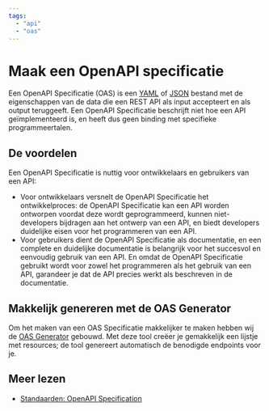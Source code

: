 ```yaml
---
tags:
  - "api"
  - "oas"
---
```


# Maak een OpenAPI specificatie

Een OpenAPI Specificatie (OAS) is een [YAML](https://yaml.org/spec/) of
[JSON](https://www.forumstandaardisatie.nl/open-standaarden/json) bestand met de
eigenschappen van de data die een REST API als input accepteert en als output
teruggeeft. Een OpenAPI Specificatie beschrijft niet hoe een API geïmplementeerd
is, en heeft dus geen binding met specifieke programmeertalen.

## De voordelen

Een OpenAPI Specificatie is nuttig voor ontwikkelaars en gebruikers van een API:

- Voor ontwikkelaars versnelt de OpenAPI Specificatie het ontwikkelproces: de
  OpenAPI Specificatie kan een API worden ontworpen voordat deze wordt
  geprogrammeerd, kunnen niet-developers bijdragen aan het ontwerp van een API,
  en biedt developers duidelijke eisen voor het programmeren van een API.
- Voor gebruikers dient de OpenAPI Specificatie als documentatie, en een
  complete en duidelijke documentatie is belangrijk voor het succesvol en
  eenvoudig gebruik van een API. En omdat de OpenAPI Specificatie gebruikt wordt
  voor zowel het programmeren als het gebruik van een API, garandeer je dat de
  API precies werkt als beschreven in de documentatie.

## Makkelijk genereren met de OAS Generator

Om het maken van een OAS Specificatie makkelijker te maken hebben wij de
[OAS Generator](../openapi-specification/openapi-specification-generator.md)
gebouwd. Met deze tool creëer je gemakkelijk een lijstje met resources; de tool
genereert automatisch de benodigde endpoints voor je.

## Meer lezen

- [Standaarden: OpenAPI Specification](../openapi-specification)
